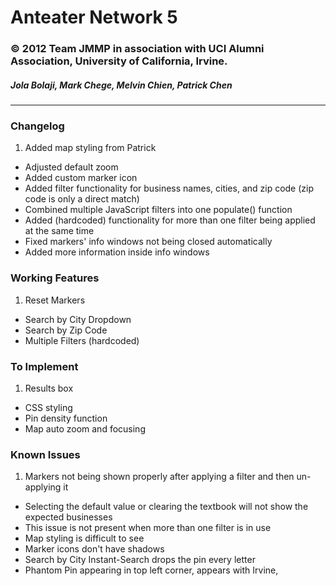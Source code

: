 # Anteater Network 5
### © 2012 Team JMMP in association with UCI Alumni Association, University of California, Irvine.
##### Jola Bolaji, Mark Chege, Melvin Chien, Patrick Chen

- - -
### Changelog
1. Added map styling from Patrick
* Adjusted default zoom
* Added custom marker icon
* Added filter functionality for business names, cities, and zip code
(zip code is only a direct match)
* Combined multiple JavaScript filters into one populate() function
* Added (hardcoded) functionality for more than one filter being applied
at the same time
* Fixed markers' info windows not being closed automatically
* Added more information inside info windows


### Working Features
1. Reset Markers
* Search by City Dropdown
* Search by Zip Code
* Multiple Filters (hardcoded)


### To Implement
1. Results box
* CSS styling
* Pin density function
* Map auto zoom and focusing

### Known Issues
1. Markers not being shown properly after applying a filter and then un-applying it
  * Selecting the default value or clearing the textbook will not show the expected businesses
  * This issue is not present when more than one filter is in use
* Map styling is difficult to see
* Marker icons don't have shadows
* Search by City Instant-Search drops the pin every letter
* Phantom Pin appearing in top left corner, appears with Irvine, 